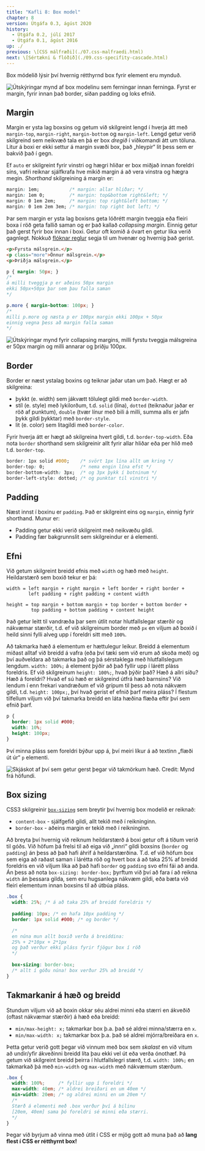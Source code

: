 ```yaml
---
title: "Kafli 8: Box model"
chapter: 8
version: Útgáfa 0.3, ágúst 2020
history:
  - Útgáfa 0.2, júlí 2017
  - Útgáfa 0.1, ágúst 2016
up: ./
previous: \[CSS málfræði](./07.css-malfraedi.html)
next: \[Sértækni & flóðið](./09.css-specifity-cascade.html)
---
```


Box módelið lýsir því hvernig rétthyrnd box fyrir element eru mynduð.

![Útskýringar mynd af box modelinu sem ferningar innan ferninga. Fyrst er margin, fyrir innan það border, síðan padding og loks efnið.](img/boxmodel.png "Útskýringar mynd af box modelinu. Credit: Mynd frá Wikimedia: https://commons.wikimedia.org/wiki/File:Boxmodell-detail.png")

## Margin

Margin er ysta lag boxsins og getum við skilgreint lengd í hverja átt með `margin-top`, `margin-right`, `margin-bottom` og `margin-left`. Lengd getur verið skilgreind sem neikvæð tala en þá er box _dregið_ í viðkomandi átt um töluna. Litur á boxi er ekki settur á margin svæði box, það „hleypir“ lit þess sem er bakvið það í gegn.

Ef `auto` er skilgreint fyrir vinstri og hægri hliðar er box miðjað innan foreldri síns, vafri reiknar sjálfkrafa hve mikið margin á að vera vinstra og hægra megin. _Shorthand_ skilgreining á margin er:

```css
margin: 1em;           /* margin: allar hliðar; */
margin: 1em 0;         /* margin: top&bottom right&left; */
margin: 0 1em 2em;     /* margin: top right&left bottom; */
margin: 0 1em 2em 3em; /* margin: top right bot left; */
```

Þar sem margin er ysta lag boxisns geta lóðrétt margin tveggja eða fleiri boxa í röð geta fallið saman og er það kallað _collapsing margin_. Einnig getur það gerst fyrir box innan í boxi. Getur oft komið á óvart en getur líka verið gagnlegt. Nokkuð [flóknar reglur](http://www.w3.org/TR/CSS2/box.html#collapsing-margins) segja til um hvenær og hvernig það gerist.

```html
<p>Fyrsta málsgrein.</p>
<p class="more">Önnur málsgrein.</p>
<p>Þriðja málsgrein.</p>
```

```css
p { margin: 50px; }
/*
á milli tveggja p er aðeins 50px margin
ekki 50px+50px þar sem þau falla saman
*/

p.more { margin-bottom: 100px; }
/*
milli p.more og næsta p er 100px margin ekki 100px + 50px
einnig vegna þess að margin falla saman
*/
```

![Útskýringar mynd fyrir collapsing margins, milli fyrstu tveggja málsgreina er 50px margin og milli annarar og þriðju 100px.](img/collapsing-margin.png "Skjáskot af birtingu dæmis fyrir ofan. Credit: Mynd frá höfundi.")

## Border

Border er næst ystalag boxins og teiknar jaðar utan um það. Hægt er að skilgreina:

* þykkt (e. width) sem jákvætt tölulegt gildi með `border-width`.
* stíl (e. style) með lykilorðum, t.d. `solid` (lína), `dotted` (teiknaður jaðar er röð af punktum), `double` (tvær línur með bili á milli, summa alls er jafn þykk gildi þykktar) með `border-style`.
* lit (e. color) sem litagildi með `border-color`.

Fyrir hverja átt er hægt að skilgreina hvert gildi, t.d. `border-top-width`. Eða nota `border` shorthand sem skilgreinir allt fyrir allar hliðar eða per hlið með t.d. `border-top`.

```css
border: 1px solid #000;    /* svört 1px lína allt um kring */
border-top: 0;             /* nema engin lína efst */
border-bottom-width: 3px;  /* og 3px þykk í botninum */
border-left-style: dotted; /* og punktar til vinstri */
```

## Padding

Næst innst í boxinu er `padding`. Það er skilgreint eins og `margin`, einnig fyrir shorthand. Munur er:

* Padding getur ekki verið skilgreint með neikvæðu gildi.
* Padding fær bakgrunnslit sem skilgreindur er á elementi.

## Efni

Við getum skilgreint breidd efnis með `width` og hæð með `height`. Heildarstærð sem boxið tekur er þá:

```text
width = left margin + right margin + left border + right border +
        left padding + right padding + content width

height = top margin + bottom margin + top border + bottom border +
         top padding + bottom padding + content height
```

Það getur leitt til vandræða þar sem útlit notar hlutfallslegar stærðir og nákvæmar stærðir, t.d. ef við skilgreinum border með `px` en viljum að boxið í heild sinni fylli alveg upp í foreldri sitt með `100%`.

Að takmarka hæð á elementum er hættulegur leikur. Breidd á elementum miðast alltaf við breidd á vafra (eða því tæki sem við erum að skoða með) og því auðveldara að takmarka það og þá sérstaklega með hlutfallslegum lengdum. `width: 100%;` á element þýðir að það fyllir upp í lárétt pláss foreldris. Ef við skilgreinum `height: 100%;`, hvað þýðir það? Hæð á allri síðu? Hæð á foreldri? Hvað ef sú hæð er skilgreind útfrá hæð barnsins? Við lendum í enn frekari vandræðum ef við grípum til þess að nota nákvæm gildi, t.d. `height: 100px;`, því hvað gerist ef efnið þarf meira pláss? Í flestum tilfellum viljum við því takmarka breidd en láta hæðina flæða eftir því sem efnið þarf.

```css
p {
  border: 1px solid #000;
  width: 10%;
  height: 100px;
}
```

Því minna pláss sem foreldri býður upp á, því meiri líkur á að textinn „flæði út úr“ `p` elementi.

![](img/height.png "Skjáskot af því sem getur gerst þegar við takmörkum hæð. Credit: Mynd frá höfundi.")

## Box sizing

CSS3 skilgreinir [`box-sizing`](https://developer.mozilla.org/en-US/docs/Web/CSS/box-sizing) sem breytir því hvernig box modelið er reiknað:

* `content-box` - sjálfgefið gildi, allt tekið með í reikninginn.
* `border-box` - aðeins margin er tekið með í reikninginn.

Að breyta því hvernig við reiknum heildarstærð á boxi getur oft á tíðum verið til góðs. Við höfum þá frelsi til að eiga við „innri“ gildi boxsins (`border` og `padding`) án þess að það hafi áhrif á heildarstærðina. T.d. ef við höfum box sem eiga að raðast saman í lárétta röð og hvert box á að taka 25% af breidd foreldris en við viljum líka að það hafi `border` og `padding` svo efni fái að anda. Án þess að nota `box-sizing: border-box;` þyrftum við því að fara í að reikna `width` án þessara gilda, sem eru hugsanlega nákvæm gildi, eða bæta við fleiri elementum innan boxsins til að útbúa pláss.

```css
.box {
  width: 25%; /* á að taka 25% af breidd foreldris */
  
  padding: 10px; /* en hafa 10px padding */
  border: 1px solid #000; /* og border */

  /*
  en núna mun allt boxið verða á breiddina:
  25% + 2*10px + 2*1px
  og það verður ekki pláss fyrir fjögur box í röð
  */
  
  box-sizing: border-box;
  /* allt í góðu núna! box verður 25% að breidd */
}
```

## Takmarkanir á hæð og breidd

Stundum viljum við að boxin okkar séu aldrei minni eða stærri en ákveðið (oftast nákvæmar stærðir) á hæð eða breidd:

* `min/max-height: x;` takmarkar box þ.a. það sé aldrei minna/stærra en `x`.
* `min/max-width: x;` takmarkar box þ.a. það sé aldrei mjórra/breiðara en `x`.

Þetta getur verið gott þegar við vinnum með box sem _skalast_ en við vitum að undir/yfir ákveðinni breidd líta þau ekki vel út eða verða ónothæf. Þá getum við skilgreint breidd þeirra í hlutfallslegri stærð, t.d. `width: 100%;` en takmarkað þá með `min-width` og `max-width` með nákvæmum stærðum.

```css
.box {
  width: 100%;     /* fyllir upp í foreldri */
  max-width: 40em; /* aldrei breiðari en um 40em */
  min-width: 20em; /* og aldrei minni en um 20em */
  /*
  Stærð á elementi með .box verður því á bilinu
  [20em, 40em] sama þó foreldri sé minni eða stærri.
  */
}
```

Þegar við byrjum að vinna með útlit í CSS er mjög gott að muna það að **lang flest í CSS er rétthyrnt box!**
